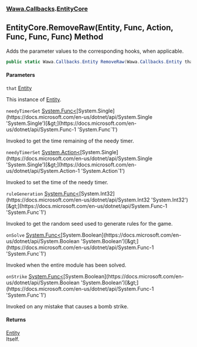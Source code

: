### [Wawa.Callbacks](Wawa.Callbacks.md 'Wawa.Callbacks').[EntityCore](EntityCore.md 'Wawa.Callbacks.EntityCore')

## EntityCore.RemoveRaw(Entity, Func<float>, Action<float>, Func<int>, Func<bool>, Func<bool>) Method

Adds the parameter values to the corresponding hooks, when applicable.

```csharp
public static Wawa.Callbacks.Entity RemoveRaw(Wawa.Callbacks.Entity that, System.Func<float> needyTimerGet=null, System.Action<float> needyTimerSet=null, System.Func<int> ruleGeneration=null, System.Func<bool> onSolve=null, System.Func<bool> onStrike=null);
```
#### Parameters

<a name='Wawa.Callbacks.EntityCore.RemoveRaw(Wawa.Callbacks.Entity,System.Func_float_,System.Action_float_,System.Func_int_,System.Func_bool_,System.Func_bool_).that'></a>

`that` [Entity](Entity.md 'Wawa.Callbacks.Entity')

This instance of [Entity](Entity.md 'Wawa.Callbacks.Entity').

<a name='Wawa.Callbacks.EntityCore.RemoveRaw(Wawa.Callbacks.Entity,System.Func_float_,System.Action_float_,System.Func_int_,System.Func_bool_,System.Func_bool_).needyTimerGet'></a>

`needyTimerGet` [System.Func&lt;](https://docs.microsoft.com/en-us/dotnet/api/System.Func-1 'System.Func`1')[System.Single](https://docs.microsoft.com/en-us/dotnet/api/System.Single 'System.Single')[&gt;](https://docs.microsoft.com/en-us/dotnet/api/System.Func-1 'System.Func`1')

Invoked to get the time remaining of the needy timer.

<a name='Wawa.Callbacks.EntityCore.RemoveRaw(Wawa.Callbacks.Entity,System.Func_float_,System.Action_float_,System.Func_int_,System.Func_bool_,System.Func_bool_).needyTimerSet'></a>

`needyTimerSet` [System.Action&lt;](https://docs.microsoft.com/en-us/dotnet/api/System.Action-1 'System.Action`1')[System.Single](https://docs.microsoft.com/en-us/dotnet/api/System.Single 'System.Single')[&gt;](https://docs.microsoft.com/en-us/dotnet/api/System.Action-1 'System.Action`1')

Invoked to set the time of the needy timer.

<a name='Wawa.Callbacks.EntityCore.RemoveRaw(Wawa.Callbacks.Entity,System.Func_float_,System.Action_float_,System.Func_int_,System.Func_bool_,System.Func_bool_).ruleGeneration'></a>

`ruleGeneration` [System.Func&lt;](https://docs.microsoft.com/en-us/dotnet/api/System.Func-1 'System.Func`1')[System.Int32](https://docs.microsoft.com/en-us/dotnet/api/System.Int32 'System.Int32')[&gt;](https://docs.microsoft.com/en-us/dotnet/api/System.Func-1 'System.Func`1')

Invoked to get the random seed used to generate rules for the game.

<a name='Wawa.Callbacks.EntityCore.RemoveRaw(Wawa.Callbacks.Entity,System.Func_float_,System.Action_float_,System.Func_int_,System.Func_bool_,System.Func_bool_).onSolve'></a>

`onSolve` [System.Func&lt;](https://docs.microsoft.com/en-us/dotnet/api/System.Func-1 'System.Func`1')[System.Boolean](https://docs.microsoft.com/en-us/dotnet/api/System.Boolean 'System.Boolean')[&gt;](https://docs.microsoft.com/en-us/dotnet/api/System.Func-1 'System.Func`1')

Invoked when the entire module has been solved.

<a name='Wawa.Callbacks.EntityCore.RemoveRaw(Wawa.Callbacks.Entity,System.Func_float_,System.Action_float_,System.Func_int_,System.Func_bool_,System.Func_bool_).onStrike'></a>

`onStrike` [System.Func&lt;](https://docs.microsoft.com/en-us/dotnet/api/System.Func-1 'System.Func`1')[System.Boolean](https://docs.microsoft.com/en-us/dotnet/api/System.Boolean 'System.Boolean')[&gt;](https://docs.microsoft.com/en-us/dotnet/api/System.Func-1 'System.Func`1')

Invoked on any mistake that causes a bomb strike.

#### Returns
[Entity](Entity.md 'Wawa.Callbacks.Entity')  
Itself.